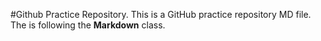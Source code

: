 #Github Practice Repository.
This is a GitHub practice repository MD file. The is following the **Markdown** class.
